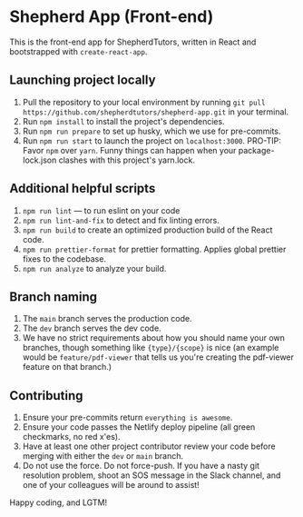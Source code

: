 # Shepherd App (Front-end)

This is the front-end app for ShepherdTutors, written in React and bootstrapped with `create-react-app`.

## Launching project locally

1. Pull the repository to your local environment by running `git pull https://github.com/shepherdtutors/shepherd-app.git` in your terminal.
2. Run `npm install` to install the project's dependencies.
3. Run `npm run prepare` to set up husky, which we use for pre-commits.
4. Run `npm run start` to launch the project on `localhost:3000`.
   PRO-TIP: Favor `npm` over `yarn`. Funny things can happen when your package-lock.json clashes with this project's yarn.lock.

## Additional helpful scripts

1. `npm run lint` — to run eslint on your code
2. `npm run lint-and-fix` to detect and fix linting errors.
3. `npm run build` to create an optimized production build of the React code.
4. `npm run prettier-format` for prettier formatting. Applies global prettier fixes to the codebase.
5. `npm run analyze` to analyze your build.

## Branch naming

1. The `main` branch serves the production code.
2. The `dev` branch serves the dev code.
3. We have no strict requirements about how you should name your own branches, though something like `{type}/{scope}` is nice (an example would be `feature/pdf-viewer` that tells us you're creating the pdf-viewer feature on that branch.)

## Contributing

1. Ensure your pre-commits return `everything is awesome`.
2. Ensure your code passes the Netlify deploy pipeline (all green checkmarks, no red x'es).
3. Have at least one other project contributor review your code before merging with either the `dev` or `main` branch.
4. Do not use the force. Do not force-push. If you have a nasty git resolution problem, shoot an SOS message in the Slack channel, and one of your colleagues will be around to assist!

Happy coding, and LGTM!
